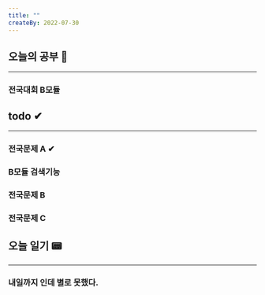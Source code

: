 ```yaml
---
title: ""
createBy: 2022-07-30
---
```

## 오늘의 공부 🎉
---
### 전국대회 B모듈

## todo ✔
---
### 전국문제 A ✔
### B모듈 검색기능
### 전국문제 B
### 전국문제 C

## 오늘 일기 📟
---
### 내일까지 인데 별로 못했다.